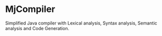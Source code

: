 # MjCompiler
Simplified Java compiler with Lexical analysis, Syntax analysis, Semantic analysis and Code Generation.
